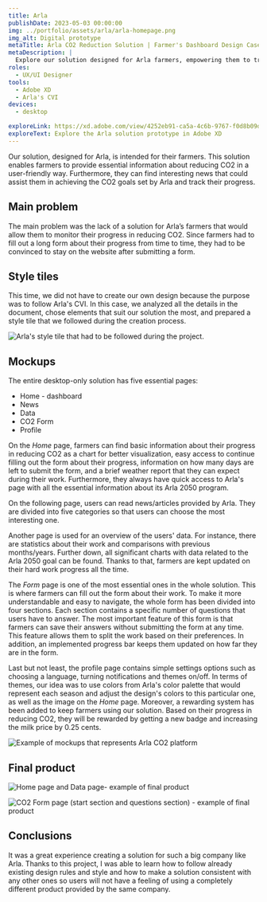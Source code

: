```yaml
---
title: Arla
publishDate: 2023-05-03 00:00:00
img: ../portfolio/assets/arla/arla-homepage.png
img_alt: Digital prototype
metaTitle: Arla CO2 Reduction Solution | Farmer's Dashboard Design Case Study
metaDescription: |
  Explore our solution designed for Arla farmers, empowering them to track their CO2 reduction progress. Discover the style tiles, mockups, and user-friendly features like data visualization, news updates, and a comprehensive form. Learn how we created a consistent and rewarding experience aligned with Arla's branding.
roles:
  - UX/UI Designer
tools:
  - Adobe XD
  - Arla's CVI
devices:
  - desktop

exploreLink: https://xd.adobe.com/view/4252eb91-ca5a-4c6b-9767-f0d8b09da18c-1701/?fullscreen
exploreText: Explore the Arla solution prototype in Adobe XD
---
```


Our solution, designed for Arla, is intended for their farmers. This solution enables farmers to provide essential information about reducing CO2 in a user-friendly way. Furthermore, they can find interesting news that could assist them in achieving the CO2 goals set by Arla and track their progress.

## Main problem

The main problem was the lack of a solution for Arla’s farmers that would allow them to monitor their progress in reducing CO2. Since farmers had to fill out a long form about their progress from time to time, they had to be convinced to stay on the website after submitting a form.

## Style tiles

This time, we did not have to create our own design because the purpose was to follow Arla's CVI. In this case, we analyzed all the details in the document, chose elements that suit our solution the most, and prepared a style tile that we followed during the creation process.

![Arla's style tile that had to be followed during the project.](../portfolio/assets/arla/arla-style-tile.jpg)

## Mockups
The entire desktop-only solution has five essential pages:
- Home - dashboard
- News
- Data
- CO2 Form
- Profile

On the *Home* page, farmers can find basic information about their progress in reducing CO2 as a chart for better visualization, easy access to continue filling out the form about their progress, information on how many days are left to submit the form, and a brief weather report that they can expect during their work. Furthermore, they always have quick access to Arla's page with all the essential information about its Arla 2050 program.

On the following page, users can read news/articles provided by Arla. They are divided into five categories so that users can choose the most interesting one.
                
Another page is used for an overview of the users' data. For instance, there are statistics about their work and comparisons with previous months/years. Further down, all significant charts with data related to the Arla 2050 goal can be found. Thanks to that, farmers are kept updated on their hard work progress all the time.

The *Form* page is one of the most essential ones in the whole solution. This is where farmers can fill out the form about their work. To make it more understandable and easy to navigate, the whole form has been divided into four sections. Each section contains a specific number of questions that users have to answer. The most important feature of this form is that farmers can save their answers without submitting the form at any time. This feature allows them to split the work based on their preferences. In addition, an implemented progress bar keeps them updated on how far they are in the form.

Last but not least, the profile page contains simple settings options such as choosing a language, turning notifications and themes on/off. In terms of themes, our idea was to use colors from Arla's color palette that would represent each season and adjust the design's colors to this particular one, as well as the image on the *Home* page. Moreover, a rewarding system has been added to keep farmers using our solution. Based on their progress in reducing CO2, they will be rewarded by getting a new badge and increasing the milk price by 0.25 cents.

![Example of mockups that represents Arla CO2 platform](../portfolio/assets/arla/arla-mockups.jpg)

## Final product

![Home page and Data page- example of final product](../portfolio/assets/arla/arla-mockups-home-data.jpg)

![CO2 Form page (start section and questions section) - example of final product](../portfolio/assets/arla/arla-mockups-forms.jpg)

## Conclusions

It was a great experience creating a solution for such a big company like Arla. Thanks to this project, I was able to learn how to follow already existing design rules and style and how to make a solution consistent with any other ones so users will not have a feeling of using a completely different product provided by the same company.
